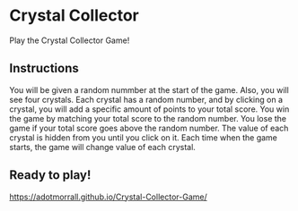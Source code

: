 # Crystal Collector
Play the Crystal Collector Game! 

## Instructions
You will be given a random nummber at the start of the game.
Also, you will see four crystals. Each crystal has a random number, and by clicking on a crystal, you will add a specific amount of points to your total score.
You win the game by matching your total score to the random number. You lose the game if your total score goes above the random number.
The value of each crystal is hidden from you until you click on it.
Each time when the game starts, the game will change value of each crystal.

## Ready to play!
https://adotmorrall.github.io/Crystal-Collector-Game/
